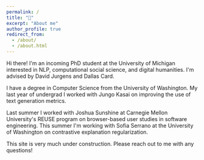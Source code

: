```yaml
---
permalink: /
title: "👋"
excerpt: "About me"
author_profile: true
redirect_from: 
  - /about/
  - /about.html
---
```


Hi there! I'm an incoming PhD student at the University of Michigan interested in NLP, computational social science, and digital humanities. I'm advised by David Jurgens and Dallas Card.

I have a degree in Computer Science from the University of Washington. My last year of undergrad I worked with Jungo Kasai on improving the use of text generation metrics.

Last summer I worked with Joshua Sunshine at Carnegie Mellon University's REUSE program on browser-based user studies in software engineering. This summer I'm working with Sofia Serrano at the University of Washington on contrastive explanation regularization.

This site is very much under construction. Please reach out to me with any questions!
